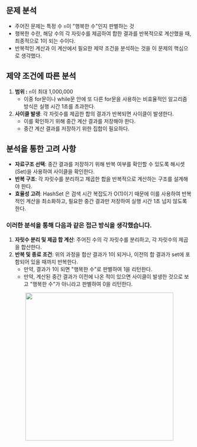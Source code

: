 ## 문제 분석
- 주어진 문제는 특정 수 `n`이 "행복한 수"인지 판별하는 것
- 행복한 수란, 해당 수의 각 자릿수를 제곱하여 합한 결과를 반복적으로 계산했을 때, 최종적으로 1이 되는 수이다.
- 반복적인 계산과 이 계산에서 필요한 제약 조건을 분석하는 것을 이 문제의 핵심으로 생각했다.

## 제약 조건에 따른 분석
1. **범위 :** `n`이 최대 1,000,000
    - 이중 for문이나 while문 안에 또 다른 for문을 사용하는 비효율적인 알고리즘 방식은 실행 시간 1초를 초과한다.
2. **사이클 발생**: 각 자릿수를 제곱한 합의 결과가 반복되면 사이클이 발생한다.
    - 이를 확인하기 위해 중간 계산 결과를 저장해야 한다.
    - 중간 계산 결과를 저장하기 위한 집합이 필요하다.
  
## 분석을 통한 고려 사항
- **자료구조 선택**: 중간 결과를 저장하기 위해 반복 여부를 확인할 수 있도록 해시셋(Set)을 사용하여 사이클을 확인한다.
- **반복 구조**: 각 자릿수를 분리하고 제곱한 합을 반복적으로 계산하는 구조를 설계해야 한다.
- **효율성 고려**: HashSet 은 검색 시간 복잡도가 O(1)이기 때문에 이를 사용하여 반복적인 계산을 최소화하고, 필요한 중간 결과만 저장하여 실행 시간 1초 넘지 않도록 한다.

### 이러한 분석을 통해 다음과 같은 접근 방식을 생각했습니다.

1. **자릿수 분리 및 제곱 합 계산**: 주어진 수의 각 자릿수를 분리하고, 각 자릿수의 제곱을 합산한다.
2. **반복 및 종료 조건**: 위의 과정을 합산 결과가 1이 되거나, 이전의 합 결과가 set에 포함되어 있을 때까지 반복한다.
     - 만약, 결과가 1이 되면 "행복한 수"로 판별하여 1을 리턴한다.
     - 만약, 계산된 중간 결과가 이전에 나온 적이 있으면 사이클이 발생한 것으로 보고 "행복한 수"가 아니라고 판별하여 0을 리턴한다.
  

<p align="center">
<img src="https://github.com/dnzp75/bootagit-mission/assets/105201451/0a00c571-7d4d-4c58-a89f-5c2571d68790.png" width="400" height="400"/>
</p>

